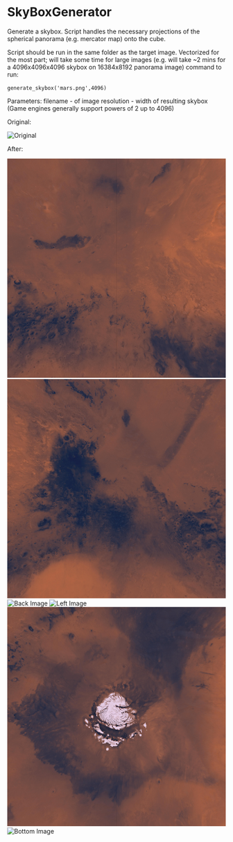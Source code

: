 # SkyBoxGenerator

Generate a skybox.
Script handles the necessary projections of the spherical panorama (e.g. mercator map) onto the cube.

Script should be run in the same folder as the target image.
Vectorized for the most part; will take some time for large images
(e.g. will take ~2 mins for a 4096x4096x4096 skybox on 16384x8192 panorama image)
command to run:
    
    generate_skybox('mars.png',4096)

Parameters:
filename - of image
resolution - width of resulting skybox (Game engines generally support powers of 2 up to 4096)

Original:

![Original](https://github.com/RaveCenter/SkyBoxGenerator/blob/master/example/mars.png)

After:

![Front Image](https://github.com/RaveCenter/SkyBoxGenerator/blob/master/example/front_mars.png)
![Right Image](https://github.com/RaveCenter/SkyBoxGenerator/blob/master/example/right_mars.png)
![Back Image](https://github.com/RaveCenter/SkyBoxGenerator/blob/master/example/back_mars.png)
![Left Image](https://github.com/RaveCenter/SkyBoxGenerator/blob/master/example/left_mars.png)
![Top Image](https://github.com/RaveCenter/SkyBoxGenerator/blob/master/example/top_mars.png)
![Bottom Image](https://github.com/RaveCenter/SkyBoxGenerator/blob/master/example/bottom_mars.png)


